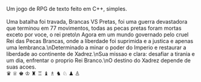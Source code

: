 Um jogo de RPG de texto feito em C++, simples.
</br>
</br>
Uma batalha foi travada, Brancas VS Pretas, foi uma guerra devastadora que terminou em 77 movimentos, todas as pecas pretas foram mortas exceto por voce, o rei preto\n Agora em um mundo governado pelo cruel Rei das Pecas Brancas, onde a liberdade foi suprimida e a justica e apenas uma lembranca.\nDeterminado a minar o poder do Imperio e restaurar a liberdade ao continente de Xadrez.\nSua missao e clara: desafiar a tirania e um dia, enfrentar o proprio Rei Branco.\nO destino do Xadrez depende de suas acoes.
</br>
♛ ♕ ♚ ♔ ♜ ♖ ♝ ♗ ♞ ♘ ♟ ♙

